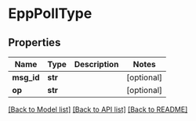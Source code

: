 # EppPollType

## Properties
Name | Type | Description | Notes
------------ | ------------- | ------------- | -------------
**msg_id** | **str** |  | [optional] 
**op** | **str** |  | [optional] 

[[Back to Model list]](../README.md#documentation-for-models) [[Back to API list]](../README.md#documentation-for-api-endpoints) [[Back to README]](../README.md)

